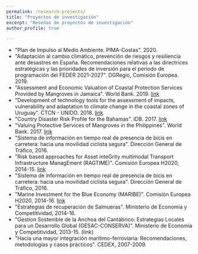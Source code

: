 ```yaml
---
permalink: /research-projects/
title: "Proyectos de investigación"
excerpt: "Reseñas de proyectos de investigación"
author_profile: true

---
```


* "Plan de Impulso al Medio Ambiente. PIMA-Costas". 2020.
* "Adaptación al cambio climático, prevención de riesgos y resiliencia ante desastres en España. Recomendaciones relativas a las directrices estratégicas y las prioridades de inversión para el período de programación del FEDER 2021-2027". DGRegio, Comisión Europea. 2019.
* "Assessment and Economic Valuation of Coastal Protection Services Provided by Mangroves in Jamaica". World Bank. 2019. [link](https://www.worldbank.org/en/region/lac/publication/forces-of-nature-coastal-resilience-benefits-of-mangroves-in-jamaica)
* "Development of technology tools for the assessment of impacts, vulnerability and adaptation to climate change in the coastal zones of Uruguay". CTCN - UNIDO. 2018. [link](https://www.ctc-n.org/technical-assistance/projects/development-technology-tools-assessment-impacts-vulnerability-and)
* "Country Disaster Risk Profile for the Bahamas". IDB. 2017. [link](http://dx.doi.org/10.18235/0002798)
* "Valuing Protective Services of Mangroves in the Philippines". World Bank. 2017. [link](https://saul-torres.github.io/publication/2017-07-01-world-mangroves)
* "Sistema de información en tiempo real de presencia de bicis en carretera: hacia una movilidad ciclista segura". Dirección General de Tráfico, 2016.
* "Risk based approaches for Asset inteGrity multimodal Transport Infrastructure ManagEment (RAGTIME)". Comisión Europea H2020, 2014-15. [link](http://ragtime-asset.eu/)
* "Sistema de información en tiempo real de presencia de bicis en carretera: hacia una movilidad ciclista segura". Dirección General de Tráfico, 2016.
* "Marine Investment for the Blue Economy (MARIBE)". Comisión Europea H2020, 2014-16. [link](http://www.maribe.eu/)
* "Estrategias de recuperación de Salmueras". Ministerio de Economía y Competitividad, 2014-16.
* "Gestion Sostenible de la Anchoa del Cantábrico: Estrategias Locales para un Desarrollo Global (GESAC-CONSERVA)". Ministerio de Economía y Competitividad, 2013-15. (link)
* "Hacia una mayor integración marítimo-ferroviaria: Recomendaciones, metodologías y casos prácticos". CEDEX, 2007-2009. 
